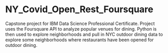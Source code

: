 # NY_Covid_Open_Rest_Foursquare
Capstone project for IBM Data Science Professional Certificate. Project uses the Foursquare API to analyze popular venues for dining. Python is then used to explore neighborhoods and pull in NYC outdoor dining data to explore some neighborhoods where restaurants have been opened for outdoor dining.  
